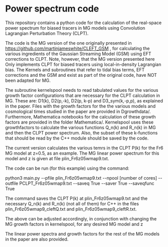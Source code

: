 # Power spectrum code

This repository contains a python code for the calculation of the real-space 
power spectrum for biased tracers in MG models using Convolution Lagrangian Perturbation Theory (CLPT). 

The code is the MG version of the one originally presented in https://github.com/martinjameswhite/CLEFT_GSM , for 
calculating the various ingredients of the Gaussian Streaming Model (GSM) using EFT corrections to CLPT.
Note, however, that the MG version presented here Only implements CLPT for biased tracers using local-in-density Lagrangian bias.
The Kernels and subroutines that refer to tidal bias terms, EFT corrections and the GSM and exist as part of the original code, have NOT
been adapted for MG. 

The subroutine kernelspool needs to read tabulated values for the various growth factor configurations that
are necessary for the CLPT calculation in MG. These are:
D1(k), D2(p,-k), D2(p, k-p) and D3_sym(k,-p,p), as explained in the paper.
Files with the growth factors for the the various models and cosmological times studied in the
paper are provided in Dgrowthdata/. Furthermore, Mathematica notebooks for the calculation of these growth factors
are provided in the folder Mathematica/. Kernelspool uses these growthfactors to calculate
the various functions Q_n(k) and R_n(k) in MG and then the CLPT power spectrum.
Also, the subset of these k-functions that should be read by the C++ module should be saved by the code.

The current version calculates the various temrs in the CLPT P(k) for the Fr6 MG model at z=0.5, as an example. 
The MG linear power spectrum for this model and z is given at file plin_Fr6z05wmap9.txt.

The code can be run (for this example) using the command:

python3 main.py --pfile plin_Fr6z05wmap9.txt --npool [number of cores] --outfile PCLPT_Fr6z05wmap9.txt --saveq True --saver True --saveqfunc True

The command saves the CLPT P(k) at plin_Fr6z05wmap9.txt and the necessary Q_n(k) and R_n(k) (not all of them) for C++
in the files plin_Fr6z05wmap9_cleftQ.txt and plin_Fr6z05wmap9_cleftR.txt.

The above can be adjusted accordingly, in conjunction with changing the MG growth factors in kernelspool, for any desired MG model and z

The linear power spectra and growth factors for the rest of the MG models in the paper are also provided.



